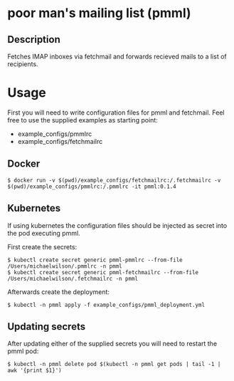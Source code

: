 # poor man's mailing list (pmml)

## Description
Fetches IMAP inboxes via fetchmail and forwards recieved mails to a list of
recipients.

# Usage
First you will need to write configuration files for pmml and fetchmail. Feel
free to use the supplied examples as starting point:
- example_configs/pmmlrc
- example_configs/fetchmailrc

## Docker

```
$ docker run -v $(pwd)/example_configs/fetchmailrc:/.fetchmailrc -v $(pwd)/example_configs/pmmlrc:/.pmmlrc -it pmml:0.1.4
```

## Kubernetes
If using kubernetes the configuration files should be injected as secret into
the pod executing pmml.

First create the secrets:
```
$ kubectl create secret generic pmml-pmmlrc --from-file /Users/michaelwilson/.pmmlrc -n pmml
$ kubectl create secret generic pmml-fetchmailrc --from-file /Users/michaelwilson/.fetchmailrc -n pmml
```

Afterwards create the deployment:
```
$ kubectl -n pmml apply -f example_configs/pmml_deployment.yml
```

## Updating secrets
After updating either of the supplied secrets you will need to restart the
pmml pod:
```
$ kubectl -n pmml delete pod $(kubectl -n pmml get pods | tail -1 | awk '{print $1}')
```
